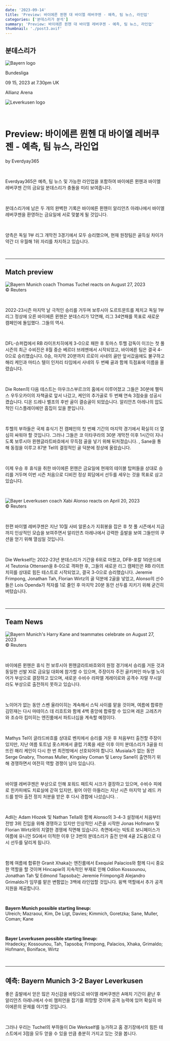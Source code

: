 ```yaml
---
date: '2023-09-14'
title: 'Preview: 바이에른 뮌헨 대 바이엘 레버쿠젠 - 예측, 팀 뉴스, 라인업'
categories: ['분데스리가 분석']
summary: 'Preview: 바이에른 뮌헨 대 바이엘 레버쿠젠 - 예측, 팀 뉴스, 라인업'
thumbnail: './post3.avif'
---
```


## 분데스리가

![Bayern logo](https://sm.imgix.net/19/06/baylog.png?w=60&h=60&auto=compress,format&fit=clip 'Bayern logo')

Bundesliga

09 15, 2023 at 7.30pm UK

Allianz Arena

![Leverkusen logo](https://sm.imgix.net/19/06/levlog_1.png?w=60&h=60&auto=compress,format&fit=clip 'Leverkusen logo')

<br />

# Preview: 바이에른 뮌헨 대 바이엘 레버쿠젠 - 예측, 팀 뉴스, 라인업

by Everdyay365

<br />

Everdyay365은 예측, 팀 뉴스 및 가능한 라인업을 포함하여 바이에른 뮌헨과 바이엘 레버쿠젠 간의 금요일 분데스리가 충돌을 미리 보여줍니다.

<br />

분데스리가에 남은 두 개의 완벽한 기록은 바이에른 뮌헨이 알리안츠 아레나에서 바이엘 레버쿠젠을 환영하는 금요일에 서로 맞붙게 될 것입니다.

<br />

양측은 독일 1부 리그 개막전 3경기에서 모두 승리했으며, 현재 원정팀은 골득실 차이가 약간 더 우월해 1위 자리를 차지하고 있습니다.

<br />

---

## Match preview

![Bayern Munich coach Thomas Tuchel reacts on August 27, 2023](https://sm.imgix.net/23/35/thomas-tuchel.jpg?w=640&h=480&auto=compress,format&fit=clip 'Bayern Munich coach Thomas Tuchel reacts on August 27, 2023')<br />© Reuters

<br />

2022-23시즌 마지막 날 극적인 승리를 거두며 보루시아 도르트문트를 제치고 독일 1부리그 정상에 오른 바이에른 뮌헨은 분데스리가 12연패, 리그 34연패를 목표로 새로운 캠페인에 돌입했다. 그들의 역사.

<br />

DFL-슈퍼컵에서 RB 라이프치히에게 3-0으로 패한 후 토마스 투헬 감독이 이끄는 첫 풀 시즌의 최근 수비진은 8월 중순 베르더 브레멘에서 시작되었고, 바이에른 팀은 결국 4-0으로 승리했습니다. 0승, 마지막 20분까지 르로이 사네의 골만 앞서갔음에도 불구하고 해리 케인과 마티스 텔이 인저리 타임에서 사네의 두 번째 골과 함께 득점표에 이름을 올렸습니다.

<br />

Die Roten의 다음 테스트는 아우크스부르크의 홈에서 이루어졌고 그들은 30분에 펠릭스 우두오카이의 자책골로 앞서 나갔고, 케인의 추가골로 두 번째 연속 3점슛을 성공시켰습니다. 디온 드레나 벨조의 후반 골이 결승골이 되었습니다. 알리안츠 아레나의 압도적인 디스플레이에만 흠집이 있을 뿐입니다.

<br />

투헬의 부하들은 국제 휴식기 전 캠페인의 첫 번째 기간의 마지막 경기에서 확실히 더 열심히 싸워야 할 것입니다. 그러나 그들은 코 이타쿠라의 30분 개막전 이후 1시간이 지나도록 보루시아 묀헨글라트바흐에서 무득점 골을 넣기 위해 뒤처졌습니다. , Sane을 통해 동점을 이루고 87분 Tel의 결정적인 골 덕분에 정상에 올랐습니다.

<br />

이제 우승 후 휴식을 취한 바이에른 뮌헨은 금요일에 현재의 테이블 탑퍼들을 상대로 승리를 거두며 이번 시즌 처음으로 디비전 정상 회담에서 선두를 세우는 것을 목표로 삼고 있습니다.

<br />

![Bayer Leverkusen coach Xabi Alonso reacts on April 20, 2023](https://sm.imgix.net/23/16/xabi-alonso.jpg?w=640&h=480&auto=compress,format&fit=clip 'Bayer Leverkusen coach Xabi Alonso reacts on April 20, 2023')<br />© Reuters

<br />

한편 바이엘 레버쿠젠은 지난 10월 사비 알론소가 지휘봉을 잡은 후 첫 풀 시즌에서 지금까지 인상적인 모습을 보여주면서 알리안츠 아레나에서 강력한 출발을 보여 그들만의 쿠션을 얻기 위해 열심일 것입니다.

<br />

Die Werkself는 2022-23년 분데스리가 기간을 6위로 마쳤고, DFB-포칼 1라운드에서 Teutonia Ottensen을 8-0으로 격파한 후, 그들의 새로운 리그 캠페인은 RB 라이프치히를 상대로 힘든 테스트로 시작되었고, 결국 3-0으로 승리했습니다. Jeremie Frimpong, Jonathan Tah, Florian Wirtz의 골 덕분에 2골을 넣었고, Alonso의 선수들은 Lois Openda가 적자를 1로 줄인 후 마지막 20분 동안 선두를 지키기 위해 굳건히 버텼습니다.

<br />

---

## Team News

![Bayern Munich's Harry Kane and teammates celebrate on August 27, 2023](https://sm.imgix.net/23/35/bayern-munich.jpg?w=640&h=480&auto=compress,format&fit=clip "Bayern Munich's Harry Kane and teammates celebrate on August 27, 2023")<br />© Reuters

<br />

바이에른 뮌헨은 휴식 전 보루시아 묀헨글라트바흐와의 원정 경기에서 승리를 거둔 것과 동일한 선발 XI로 금요일 대회에 참가할 수 있으며, 주장이자 주전 골키퍼인 마누엘 노이어가 부상으로 결장하고 있으며, 새로운 수비수 라파엘 게레이로와 공격수 자말 무시알라도 부상으로 출전하지 못하고 있습니다.

<br />

노이어가 없는 동안 스벤 울라이히는 계속해서 스틱 사이를 맡을 것이며, 여름에 합류한 김민재는 다시 마테이스 데 리흐트와 함께 4백 중앙에 합류할 수 있으며 레온 고레츠카와 조슈아 킴미히는 엔진룸에서 파트너십을 계속할 예정이다.

<br />

Mathys Tel이 글라드바흐를 상대로 벤치에서 승리를 거둔 후 처음부터 출전할 주장이 있지만, 지난 여름 토트넘 홋스퍼에서 클럽 기록을 세운 이후 이미 분데스리가 3골을 터뜨린 해리 케인이 다시 한 번 최전방에서 선호되어야 합니다. Musiala가 없는 동안 Serge Gnabry, Thomas Muller, Kingsley Coman 및 Leroy Sane이 출연하기 위해 경쟁하면서 여전히 역할 경쟁이 남아 있습니다.

<br />

바이엘 레버쿠젠은 부상으로 인해 포워드 패트릭 시크가 결장하고 있으며, 수비수 피에로 힌카피에도 치료실에 갇혀 있지만, 윙어 아민 아들리는 지난 시즌 마지막 날 레드 카드를 받아 출전 정지 처분을 받은 후 다시 경합에 나섰습니다. .

<br />

Adli는 Adam Hlozek 및 Nathan Tella와 함께 Alonso의 3-4-3 설정에서 처음부터 전방 3위 진입을 위해 경쟁하고 있지만 인상적인 시즌을 시작한 Jonas Hofmann 및 Florian Wirtz와의 치열한 경쟁에 직면해 있습니다. 측면에서는 빅토르 보니페이스가 여름에 유니언 SG에서 이적한 이후 단 3번의 분데스리가 출전 만에 4골 2도움으로 다시 선두를 달리게 됩니다.

<br />

함께 여름에 합류한 Granit Xhaka는 엔진룸에서 Exequiel Palacios와 함께 다시 중요한 역할을 할 것이며 Hincapie의 지속적인 부재로 인해 Odilon Kossounou, Jonathan Tah 및 Edmond Tapsoba는 Jeremie Frimpong과 Alejandro Grimaldo가 임무를 맡은 변함없는 3백에 라인업할 것입니다. 윙백 역할에서 추가 공격 지원을 제공합니다.

<br />

**Bayern Munich possible starting lineup:**  
Ulreich; Mazraoui, Kim, De Ligt, Davies; Kimmich, Goretzka; Sane, Muller, Coman; Kane

<br />

**Bayer Leverkusen possible starting lineup:**  
Hradecky; Kossounou, Tah, Tapsoba; Frimpong, Palacios, Xhaka, Grimaldo; Hofmann, Boniface, Wirtz

<br />

---

## 예측: Bayern Munich 3-2 Bayer Leverkusen

좋은 출발에서 얻은 많은 자신감을 바탕으로 바이엘 레버쿠젠은 A매치 기간이 끝난 후 알리안츠 아레나에서 수비 챔피언을 잡기를 희망할 것이며 공격 능력에 있어 확실히 바이에른의 문제를 야기할 것입니다.

<br />

그러나 우리는 Tuchel의 부하들이 Die Werkself를 능가하고 홈 경기장에서의 힘든 테스트에서 3점을 모두 얻을 수 있을 만큼 충분히 가지고 있는 것을 봅니다.

<br />
